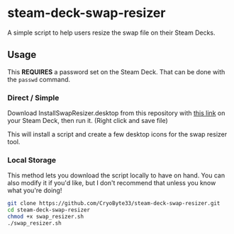 # steam-deck-swap-resizer
A simple script to help users resize the swap file on their Steam Decks.

## Usage
This **REQUIRES** a password set on the Steam Deck. That can be done with the `passwd` command.

### Direct / Simple
Download InstallSwapResizer.desktop from this repository with [this link](https://raw.githubusercontent.com/CryoByte33/steam-deck-swap-resizer/main/InstallSwapResizer.desktop) on your Steam Deck, then run it. (Right click and save file)

This will install a script and create a few desktop icons for the swap resizer tool.

### Local Storage
This method lets you download the script locally to have on hand. You can also modify it if you'd like, but 
I don't recommend that unless you know what you're doing!

```bash
git clone https://github.com/CryoByte33/steam-deck-swap-resizer.git
cd steam-deck-swap-resizer
chmod +x swap_resizer.sh
./swap_resizer.sh
```
